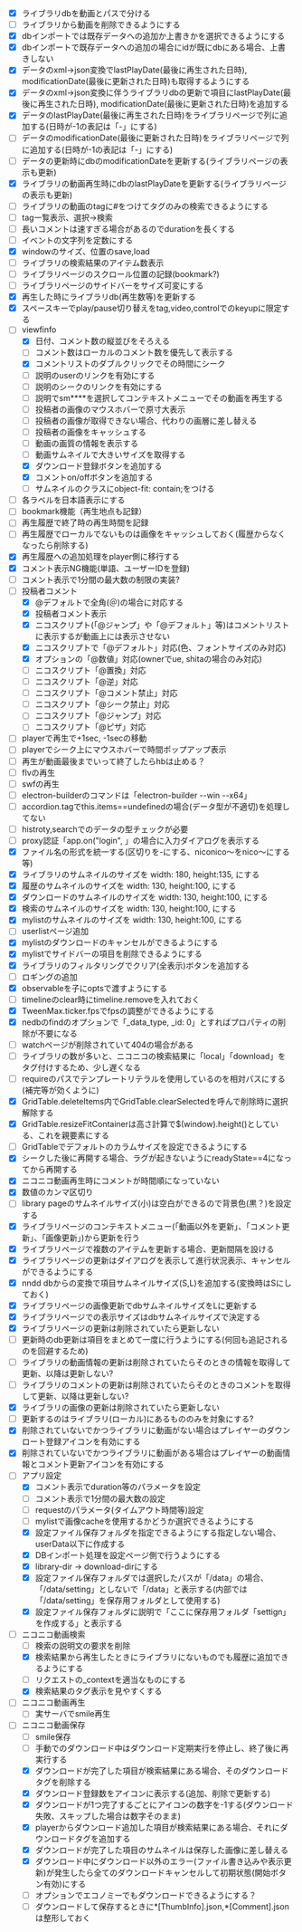 
- [x] ライブラリdbを動画とパスで分ける
- [ ] ライブラリから動画を削除できるようにする
- [x] dbインポートでは既存データへの追加か上書きかを選択できるようにする
- [x] dbインポートで既存データへの追加の場合にidが既にdbにある場合、上書きしない
- [x] データのxml->json変換でlastPlayDate(最後に再生された日時), modificationDate(最後に更新された日時)も取得するようにする
- [x] データのxml->json変換に伴うライブラリdbの更新で項目にlastPlayDate(最後に再生された日時), modificationDate(最後に更新された日時)を追加する
- [x] データのlastPlayDate(最後に再生された日時)をライブラリページで列に追加する(日時が-1の表記は「-」にする)
- [ ] データのmodificationDate(最後に更新された日時)をライブラリページで列に追加する(日時が-1の表記は「-」にする)
- [ ] データの更新時にdbのmodificationDateを更新する(ライブラリページの表示も更新)
- [x] ライブラリの動画再生時にdbのlastPlayDateを更新する(ライブラリページの表示も更新)
- [ ] ライブラリの動画のtagに#をつけてタグのみの検索できるようにする
- [ ] tag一覧表示、選択->検索
- [ ] 長いコメントは速すぎる場合があるのでdurationを長くする
- [ ] イベントの文字列を定数にする
- [x] windowのサイズ、位置のsave,load
- [ ] ライブラリの検索結果のアイテム数表示
- [ ] ライブラリページのスクロール位置の記録(bookmark?)
- [ ] ライブラリページのサイドバーをサイズ可変にする
- [x] 再生した時にライブラリdb(再生数等)を更新する
- [x] スペースキーでplay/pause切り替えをtag,video,controlでのkeyupに限定する
- [ ] viewfinfo
  - [x] 日付、コメント数の縦並びをそろえる
  - [ ] コメント数はローカルのコメント数を優先して表示する
  - [x] コメントリストのダブルクリックでその時間にシーク
  - [ ] 説明のuserのリンクを有効にする
  - [ ] 説明のシークのリンクを有効にする
  - [ ] 説明でsm****を選択してコンテキストメニューでその動画を再生する
  - [ ] 投稿者の画像のマウスホバーで原寸大表示
  - [ ] 投稿者の画像が取得できない場合、代わりの画層に差し替える
  - [ ] 投稿者の画像をキャッシュする
  - [ ] 動画の画質の情報を表示する
  - [ ] 動画サムネイルで大きいサイズを取得する
  - [x] ダウンロード登録ボタンを追加する
  - [x] コメントon/offボタンを追加する
  - [ ] サムネイルのクラスにobject-fit: contain;をつける
- [ ] 各ラベルを日本語表示にする
- [ ] bookmark機能（再生地点も記録）
- [ ] 再生履歴で終了時の再生時間を記録
- [ ] 再生履歴でローカルでないものは画像をキャッシュしておく(履歴からなくなったら削除する)
- [x] 再生履歴への追加処理をplayer側に移行する
- [x] コメント表示NG機能(単語、ユーザーIDを登録)
- [ ] コメント表示で1分間の最大数の制限の実装?
- [ ] 投稿者コメント
  - [x] @デフォルトで全角(＠)の場合に対応する
  - [x] 投稿者コメント表示
  - [x] ニコスクリプト(「@ジャンプ」や「@デフォルト」等)はコメントリストに表示するが動画上には表示させない
  - [x] ニコスクリプトで「@デフォルト」対応(色、フォントサイズのみ対応)
  - [x] オプションの「@数値」対応(ownerでue, shitaの場合のみ対応)
  - [ ] ニコスクリプト「@置換」対応
  - [ ] ニコスクリプト「@逆」対応
  - [ ] ニコスクリプト「@コメント禁止」対応
  - [ ] ニコスクリプト「@シーク禁止」対応
  - [ ] ニコスクリプト「@ジャンプ」対応
  - [ ] ニコスクリプト「@ピザ」対応
- [ ] playerで再生で+1sec, -1secの移動
- [ ] playerでシーク上にマウスホバーで時間ポップアップ表示
- [ ] 再生が動画最後までいって終了したらhbは止める？
- [ ] flvの再生
- [ ] swfの再生
- [ ] electron-builderのコマンドは「electron-builder --win --x64」
- [ ] accordion.tagでthis.items==undefinedの場合(データ型が不適切)を処理してない
- [ ] histroty,searchでのデータの型チェックが必要
- [ ] proxy認証「app.on("login", 」の場合に入力ダイアログを表示する
- [x] ファイル名の形式を統一する(区切りを-にする、niconico～をnico～にする等)
- [x] ライブラリのサムネイルのサイズを width: 180, height:135, にする
- [x] 履歴のサムネイルのサイズを width: 130, height:100, にする
- [x] ダウンロードのサムネイルのサイズを width: 130, height:100, にする
- [x] 検索のサムネイルのサイズを width: 130, height:100, にする
- [x] mylistのサムネイルのサイズを width: 130, height:100, にする
- [ ] userlistページ追加
- [x] mylistのダウンロードのキャンセルができるようにする
- [x] mylistでサイドバーの項目を削除できるようにする
- [x] ライブラリのフィルタリングでクリア(全表示)ボタンを追加する
- [ ] ロギングの追加
- [x] observableを子にoptsで渡すようにする
- [ ] timelineのclear時にtimeline.removeを入れておく
- [x] TweenMax.ticker.fpsでfpsの調整ができるようにする
- [x] nedbのfindのオプションで「_data_type, _id: 0」とすればプロパティの削除が不要になる
- [ ] watchページが削除されていて404の場合がある
- [ ] ライブラリの数が多いと、ニコニコの検索結果に「local」「download」をタグ付けするため、少し遅くなる
- [ ] requireのパスでテンプレートリテラルを使用しているのを相対パスにする(補完等が効くように)
- [x] GridTable.deleteItems内でGridTable.clearSelectedを呼んで削除時に選択解除する
- [x] GridTable.resizeFitContainerは高さ計算で$(window).height()としている、これを親要素にする
- [ ] GridTableでデフォルトのカラムサイズを設定できるようにする
- [x] シークした後に再開する場合、ラグが起きないようにreadyState==4になってから再開する
- [x] ニコニコ動画再生時にコメントが時間順になっていない
- [x] 数値のカンマ区切り
- [ ] library pageのサムネイルサイズ(小)は空白ができるので背景色(黒？)を設定する
- [x] ライブラリページのコンテキストメニュー(「動画以外を更新」、「コメント更新」、「画像更新」)から更新を行う
- [x] ライブラリページで複数のアイテムを更新する場合、更新間隔を設ける
- [x] ライブラリページの更新はダイアログを表示して進行状況表示、キャンセルができるようにする
- [x] nndd dbからの変換で項目サムネイルサイズ(S,L)を追加する(変換時はSにしておく)
- [x] ライブラリページの画像更新でdbサムネイルサイズをLに更新する
- [x] ライブラリページでの表示サイズはdbサムネイルサイズで決定する
- [x] ライブラリページの更新は削除されていたら更新しない
- [ ] 更新時のdb更新は項目をまとめて一度に行うようにする(何回も追記されるのを回避するため)
- [ ] ライブラリの動画情報の更新は削除されていたらそのときの情報を取得して更新、以降は更新しない?
- [ ] ライブラリのコメントの更新は削除されていたらそのときのコメントを取得して更新、以降は更新しない?
- [x] ライブラリの画像の更新は削除されていたら更新しない
- [ ] 更新するのはライブラリ(ローカル)にあるもののみを対象にする?
- [x] 削除されていないでかつライブラリに動画がない場合はプレイヤーのダウンロート登録アイコンを有効にする
- [x] 削除されていないでかつライブラリに動画がある場合はプレイヤーの動画情報とコメント更新アイコンを有効にする
- [ ] アプリ設定
  - [x] コメント表示でduration等のパラメータを設定
  - [ ] コメント表示で1分間の最大数の設定
  - [ ] requestのパラメータ(タイムアウト時間等)設定
  - [ ] mylistで画像cacheを使用するかどうか選択できるようにする
  - [x] 設定ファイル保存フォルダを指定できるようにする指定しない場合、userData以下に作成する
  - [x] DBインポート処理を設定ページ側で行うようにする
  - [x] library-dir -> download-dirにする
  - [x] 設定ファイル保存フォルダでは選択したパスが「/data」の場合、「/data/setting」としないで「/data」と表示する(内部では「/data/setting」を保存用フォルダとして使用する)
  - [x] 設定ファイル保存フォルダに説明で「ここに保存用フォルダ「settign」を作成する」と表示する
- [ ] ニコニコ動画検索
  - [ ] 検索の説明文の要求を削除
  - [x] 検索結果から再生したときにライブラリにないものでも履歴に追加できるようにする
  - [ ] リクエストの_contextを適当なものにする
  - [x] 検索結果のタグ表示を見やすくする
- [ ] ニコニコ動画再生
  - [ ] 実サーバでsmile再生
- [ ] ニコニコ動画保存
  - [ ] smile保存
  - [ ] 手動でのダウンロード中はダウンロード定期実行を停止し、終了後に再実行する
  - [x] ダウンロードが完了した項目が検索結果にある場合、そのダウンロードタグを削除する
  - [x] ダウンロード登録数をアイコンに表示する(追加、削除で更新する)
  - [x] ダウンロードが1つ完了するごとにアイコンの数字を-1する(ダウンロード失敗、スキップした場合は数字そのまま)
  - [x] playerからダウンロード追加した項目が検索結果にある場合、それにダウンロードタグを追加する
  - [x] ダウンロードが完了した項目のサムネイルは保存した画像に差し替える
  - [x] ダウンロード中にダウンロード以外のエラー(ファイル書き込みや表示更新)が発生したら全てのダウンロードキャンセルして初期状態(開始ボタン有効)にする
  - [ ] オプションでエコノミーでもダウンロードできるようにする？
  - [ ] ダウンロードして保存するときに*[ThumbInfo].json,*[Comment].jsonは整形しておく